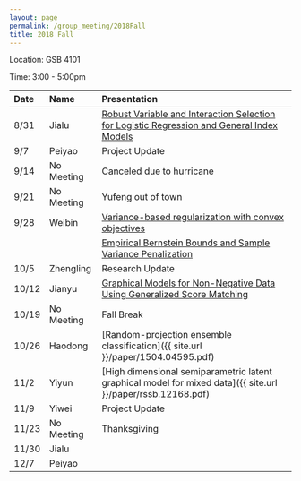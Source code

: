 ```yaml
---
layout: page
permalink: /group_meeting/2018Fall
title: 2018 Fall
---
```


Location: GSB 4101 

Time: 3:00 - 5:00pm

| Date    | Name       | Presentation |
| :----   | :----------|:--------     |
| 8/31    | Jialu      |[Robust Variable and Interaction Selection for Logistic Regression and General Index Models]|
| 9/7     | Peiyao     | Project Update |
| 9/14    | No Meeting | Canceled due to hurricane |
| 9/21    | No Meeting | Yufeng out of town | 
| 9/28    | Weibin     |[Variance-based regularization with convex objectives]                |
|		  |            |[Empirical Bernstein Bounds and Sample Variance Penalization]|
| 10/5    | Zhengling  | Research Update        |
| 10/12   | Jianyu     |[Graphical Models for Non-Negative Data Using Generalized Score Matching]|
| 10/19   | No Meeting | Fall Break |
| 10/26   | Haodong    |[Random-projection ensemble classification]({{ site.url }}/paper/1504.04595.pdf)|
| 11/2    | Yiyun      |[High dimensional semiparametric latent graphical model for mixed data]({{ site.url }}/paper/rssb.12168.pdf)|
| 11/9    | Yiwei      | Project Update |
| 11/23   | No Meeting |  Thanksgiving   |
| 11/30   | Jialu      |            |
| 12/7    | Peiyao     |            |

<!-- 
| 10/26   | Jialu      |             |
| 11/2    | Peiyao     |            |
| 11/9    | Weibin     |           |
| 11/23   | No Meeting |  Thanksgiving   |
| 11/30   | Zhengling  |            |
| 12/7    | Jianyu     |            |
 -->

[Robust Variable and Interaction Selection for Logistic Regression and General Index Models]: https://www.tandfonline.com/doi/pdf/10.1080/01621459.2017.1401541?needAccess=true
[Variance-based regularization with convex objectives]: https://arxiv.org/pdf/1610.02581.pdf
[Empirical Bernstein Bounds and Sample Variance Penalization]: https://arxiv.org/pdf/0907.3740.pdf
[Graphical Models for Non-Negative Data Using Generalized Score Matching]: http://proceedings.mlr.press/v84/yu18b/yu18b.pdf